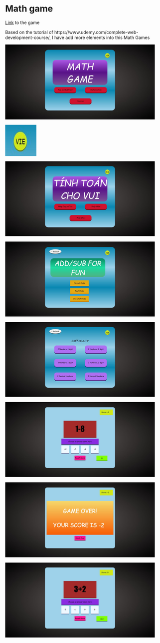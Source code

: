 # Math game

<p><a href="https://phnam2.github.io/web_practice1/">Link</a> to the game</p>
<p>Based on the tutorial of https://www.udemy.com/complete-web-development-course/, I have add more elements into this Math Games</p>
<p><img alt="Image" title="icon" src="https://github.com/phNam2/web_practice1/blob/master/image/1.jpg" width="480px" height="240px"/></p>
<p><img alt="Image" title="icon" src="https://github.com/phNam2/web_practice1/blob/master/image/2.jpg" width="100px" height="100px"/></p>
<p><img alt="Image" title="icon" src="https://github.com/phNam2/web_practice1/blob/master/image/3.jpg" width="480px" height="240px"/></p>
<p><img alt="Image" title="icon" src="https://github.com/phNam2/web_practice1/blob/master/image/4.jpg" width="480px" height="240px"/></p>
<p><img alt="Image" title="icon" src="https://github.com/phNam2/web_practice1/blob/master/image/5.jpg" width="480px" height="240px"/></p>
<p><img alt="Image" title="icon" src="https://github.com/phNam2/web_practice1/blob/master/image/6.jpg" width="480px" height="240px"/></p>
<p><img alt="Image" title="icon" src="https://github.com/phNam2/web_practice1/blob/master/image/7.jpg" width="480px" height="240px"/></p>
<p><img alt="Image" title="icon" src="https://github.com/phNam2/web_practice1/blob/master/image/8.jpg" width="480px" height="240px"/></p>